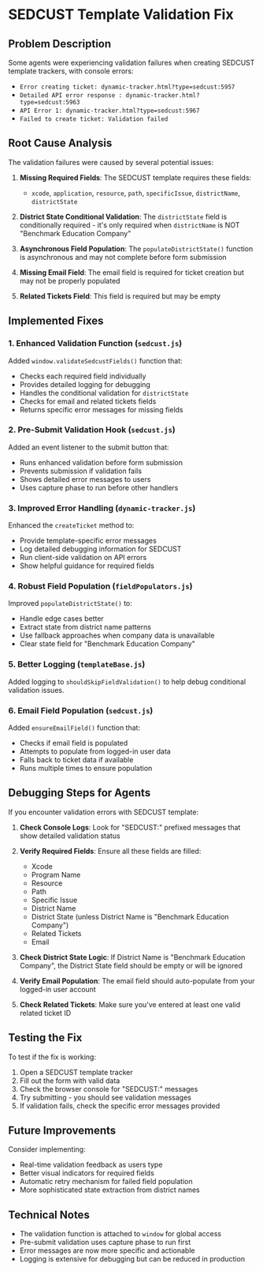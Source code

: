 # SEDCUST Template Validation Fix

## Problem Description

Some agents were experiencing validation failures when creating SEDCUST template trackers, with console errors:
- `Error creating ticket: dynamic-tracker.html?type=sedcust:5957`
- `Detailed API error response : dynamic-tracker.html?type=sedcust:5963`
- `API Error 1: dynamic-tracker.html?type=sedcust:5967`
- `Failed to create ticket: Validation failed`

## Root Cause Analysis

The validation failures were caused by several potential issues:

1. **Missing Required Fields**: The SEDCUST template requires these fields:
   - `xcode`, `application`, `resource`, `path`, `specificIssue`, `districtName`, `districtState`

2. **District State Conditional Validation**: The `districtState` field is conditionally required - it's only required when `districtName` is NOT "Benchmark Education Company"

3. **Asynchronous Field Population**: The `populateDistrictState()` function is asynchronous and may not complete before form submission

4. **Missing Email Field**: The email field is required for ticket creation but may not be properly populated

5. **Related Tickets Field**: This field is required but may be empty

## Implemented Fixes

### 1. Enhanced Validation Function (`sedcust.js`)

Added `window.validateSedcustFields()` function that:
- Checks each required field individually
- Provides detailed logging for debugging
- Handles the conditional validation for `districtState`
- Checks for email and related tickets fields
- Returns specific error messages for missing fields

### 2. Pre-Submit Validation Hook (`sedcust.js`)

Added an event listener to the submit button that:
- Runs enhanced validation before form submission
- Prevents submission if validation fails
- Shows detailed error messages to users
- Uses capture phase to run before other handlers

### 3. Improved Error Handling (`dynamic-tracker.js`)

Enhanced the `createTicket` method to:
- Provide template-specific error messages
- Log detailed debugging information for SEDCUST
- Run client-side validation on API errors
- Show helpful guidance for required fields

### 4. Robust Field Population (`fieldPopulators.js`)

Improved `populateDistrictState()` to:
- Handle edge cases better
- Extract state from district name patterns
- Use fallback approaches when company data is unavailable
- Clear state field for "Benchmark Education Company"

### 5. Better Logging (`templateBase.js`)

Added logging to `shouldSkipFieldValidation()` to help debug conditional validation issues.

### 6. Email Field Population (`sedcust.js`)

Added `ensureEmailField()` function that:
- Checks if email field is populated
- Attempts to populate from logged-in user data
- Falls back to ticket data if available
- Runs multiple times to ensure population

## Debugging Steps for Agents

If you encounter validation errors with SEDCUST template:

1. **Check Console Logs**: Look for "SEDCUST:" prefixed messages that show detailed validation status

2. **Verify Required Fields**: Ensure all these fields are filled:
   - Xcode
   - Program Name
   - Resource
   - Path
   - Specific Issue
   - District Name
   - District State (unless District Name is "Benchmark Education Company")
   - Related Tickets
   - Email

3. **Check District State Logic**: If District Name is "Benchmark Education Company", the District State field should be empty or will be ignored

4. **Verify Email Population**: The email field should auto-populate from your logged-in user account

5. **Check Related Tickets**: Make sure you've entered at least one valid related ticket ID

## Testing the Fix

To test if the fix is working:

1. Open a SEDCUST template tracker
2. Fill out the form with valid data
3. Check the browser console for "SEDCUST:" messages
4. Try submitting - you should see validation messages
5. If validation fails, check the specific error messages provided

## Future Improvements

Consider implementing:
- Real-time validation feedback as users type
- Better visual indicators for required fields
- Automatic retry mechanism for failed field population
- More sophisticated state extraction from district names

## Technical Notes

- The validation function is attached to `window` for global access
- Pre-submit validation uses capture phase to run first
- Error messages are now more specific and actionable
- Logging is extensive for debugging but can be reduced in production 